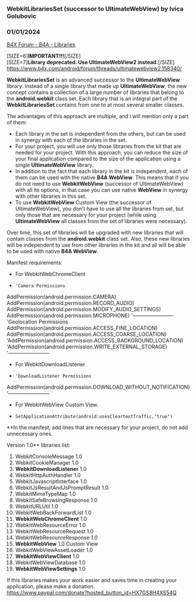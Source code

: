 ### WebkitLibrariesSet (successor to UltimateWebView) by Ivica Golubovic
### 01/01/2024
[B4X Forum - B4A - Libraries](https://www.b4x.com/android/forum/threads/144368/)

[SIZE=6]**IMPORTANT!!!**[/SIZE]  
[SIZE=7]**Library deprecated. Use UltimateWebView2 instead.**[/SIZE]  
<https://www.b4x.com/android/forum/threads/ultimatewebview2.158340/>  
  
**WebkitLibrariesSet** is an advanced successor to the **UltimateWebView** library. Instead of a single library that made up **UltimateWebView**, the new concept contains a collection of a large number of libraries that belong to the **android.webkit** class set. Each library that is an integral part of the **WebkitLibrariesSet** contains from one to at most several smaller classes.  
  
The advantages of this approach are multiple, and I will mention only a part of them:  

- Each library in the set is independent from the others, but can be used in synergy with each of the libraries in the set.
- For your project, you will use only those libraries from the kit that are needed for your project. With this approach, you can reduce the size of your final application compared to the size of the application using a single **UltimateWebView** library.
- In addition to the fact that each library in the kit is independent, each of them can be used with the native **B4A WebView**. This means that if you do not need to use **WebkitWebView** (successor of UltimateWebView) with all its options, in that case you can use native **WebView** in synergy with other libraries in this set.
- To use **WebkitWebView** Custom View (the successor of UltimateWebView), you don't have to use all the libraries from set, but only those that are necessary for your project (while using **UltimateWebView** all classes from the set of libraries were necessary).

Over time, this set of libraries will be upgraded with new libraries that will contain classes from the **android.webkit** class set. Also, these new libraries will be independent to use from other libraries in the kit and all will be able to be used with native **B4A WebView**.  
  
Manifest requirements:  

- For WebkitWebChromeClient

- ```B4X
  'Camera Permissions
  ```
AddPermission(android.permission.CAMERA)
AddPermission(android.permission.RECORD\_AUDIO)
AddPermission(android.permission.MODIFY\_AUDIO\_SETTINGS)
AddPermission(android.permission.MICROPHONE)
'————————
'Geolocation Permissions
AddPermission(android.permission.ACCESS\_FINE\_LOCATION)
AddPermission(android.permission.ACCESS\_COARSE\_LOCATION)
'AddPermission(android.permission.ACCESS\_BACKGROUND\_LOCATION)
'AddPermission(android.permission.WRITE\_EXTERNAL\_STORAGE)
'————————
- For WebkitDownloadListener

- ```B4X
  'DownloadListener Permissions
  ```
AddPermission(android.permission.DOWNLOAD\_WITHOUT\_NOTIFICATION)
'————————
- For WebkitWebView Custom View.

- ```B4X
  SetApplicationAttribute(android:usesCleartextTraffic,"true")
  ```

**In the manifest, add lines that are necessary for your project, do not add unnecessary ones.  
  
Version 1.0** libraries list:  

1. WebkitConsoleMessage 1.0
2. WebkitCookieManager 1.0
3. **WebkitDownloadListener** 1.0
4. WebkitHttpAuthHandler 1.0
5. WebkitJavascriptInterface 1.0
6. WebkitJsResultAndJsPromptResult 1.0
7. WebkitMimeTypeMap 1.0
8. WebkitSafeBrowsingResponse 1.0
9. WebkitURLUtil 1.0
10. WebkitWebBackForwardList 1.0
11. **WebkitWebChromeClient** 1.0
12. WebkitWebResourceError 1.0
13. WebkitWebResourceRequest 1.0
14. WebkitWebResourceResponse 1.0
15. **WebkitWebView** 1.0 Custom View
16. WebkitWebViewAssetLoader 1.0
17. **WebkitWebViewClient** 1.0
18. WebkitWebViewDatabase 1.0
19. **WebkitWebViewSettings** 1.0

  
If this libraries makes your work easier and saves time in creating your application, please make a donation.  
<https://www.paypal.com/donate?hosted_button_id=HX7GS8H4XS54Q>